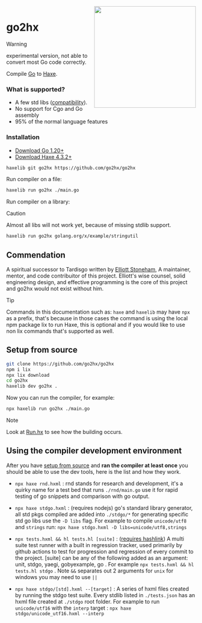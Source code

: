 <img src="logo.svg" width="270" align="right"/>

go2hx
==========
> [!WARNING]  
> experimental version, not able to convert most Go code correctly.

Compile [Go](https://go.dev) to [Haxe](https://haxe.org).


### What is supported?

* A few std libs ([compatibility](https://go2hx.github.io/)).
* No support for Cgo and Go assembly
* 95% of the normal language features

### Installation
* [Download Go 1.20+](https://golang.org/dl/)
* [Download Haxe 4.3.2+](https://build.haxe.org/builds/haxe/)


```sh
haxelib git go2hx https://github.com/go2hx/go2hx
```


Run compiler on a file:
```sh
haxelib run go2hx ./main.go
```


Run compiler on a library:
> [!CAUTION]
> Almost all libs will not work yet, because of missing stdlib support.

```sh
haxelib run go2hx golang.org/x/example/stringutil
```



## Commendation

A spiritual successor to Tardisgo written by [Elliott Stoneham](https://github.com/elliott5),
A maintainer, mentor, and code contribuitor of this project. Elliott's wise counsel, solid engineering design, and effective programming is the core of this project and go2hx would not exist without him.

> [!TIP]
> Commands in this documentation such as: ``haxe`` and ``haxelib`` may have ``npx`` as a prefix, that's because in those cases the command is using the local npm package lix to run Haxe, this is optional and if you would like to use non lix commands that's supported as well.


## Setup from source


```sh
git clone https://github.com/go2hx/go2hx
npm i lix
npx lix download
cd go2hx
haxelib dev go2hx .
```
Now you can run the compiler, for example:
```sh
npx haxelib run go2hx ./main.go 
```

> [!NOTE]
> Look at [Run.hx](./Run.hx) to see how the building occurs.

## Using the compiler development environment

After you have [setup from source](#setup-from-source) and **ran the compiler at least once** you should be able to use the dev tools, here is the list and how they work.

* ``npx haxe rnd.hxml`` : rnd stands for research and development, it's a quirky name for a test bed that runs ``./rnd/main.go`` use it for rapid testing of go snippets and comparison with go output.
* ``npx haxe stdgo.hxml`` : (requires nodejs) go's standard library generator, all std pkgs compiled are added into ``./stdgo/*`` for generating specific std go libs use the ``-D libs`` flag. For example to compile ``unicode/utf8`` and ``strings`` run: ``npx haxe stdgo.hxml -D libs=unicode/utf8,strings``

* ``npx tests.hxml && hl tests.hl [suite]`` : ([requires hashlink](https://hashlink.haxe.org/#download)) A multi suite test runner with a built in regression tracker, used primarily by github actions to test for progression and regression of every commit to the project. [suite] can be any of the following added as an argument: unit, stdgo, yaegi, gobyexample, go . For example ``npx tests.hxml && hl tests.hl stdgo`` . Note ``&&`` separates out 2 arguments for ``unix`` for windows you may need to use ``||``

* ``npx haxe stdgo/[std].hxml --[target]`` : A series of hxml files created by running the stdgo test suite. Every stdlib listed in ``./tests.json`` has an hxml file created at ``./stdgo`` root folder. For example to run ``unicode/utf16`` with the ``interp`` target : ``npx haxe stdgo/unicode_utf16.hxml --interp``